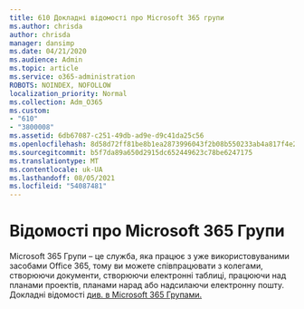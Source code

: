 ```yaml
---
title: 610 Докладні відомості про Microsoft 365 групи
ms.author: chrisda
author: chrisda
manager: dansimp
ms.date: 04/21/2020
ms.audience: Admin
ms.topic: article
ms.service: o365-administration
ROBOTS: NOINDEX, NOFOLLOW
localization_priority: Normal
ms.collection: Adm_O365
ms.custom:
- "610"
- "3800008"
ms.assetid: 6db67087-c251-49db-ad9e-d9c41da25c56
ms.openlocfilehash: 8d58d72ff81be8b1ea2873996043f2b08b550233ab4a817f4e2476944624a17b
ms.sourcegitcommit: b5f7da89a650d2915dc652449623c78be6247175
ms.translationtype: MT
ms.contentlocale: uk-UA
ms.lasthandoff: 08/05/2021
ms.locfileid: "54087481"
---
```

# <a name="learn-about-microsoft-365-groups"></a>Відомості про Microsoft 365 Групи

Microsoft 365 Групи – це служба, яка працює з уже використовуваними засобами Office 365, тому ви можете співпрацювати з колегами, створюючи документи, створюючи електронні таблиці, працюючи над планами проектів, планами нарад або надсилаючи електронну пошту. Докладні відомості [див. в Microsoft 365 Групами.](https://support.office.com/article/b565caa1-5c40-40ef-9915-60fdb2d97fa2)
